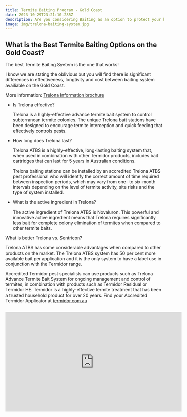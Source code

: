 ```yaml
---
title: Termite Baiting Program - Gold Coast
date: 2023-10-29T23:21:10.285Z
description: Are you considering Baiting as an option to protect your home from termites?
image: img/trelona-baiting-system.jpg
---
```

## What is the Best Termite Baiting Options on the Gold Coast?

The best Termite Baiting Syetem is the one that works! 

I know we are stating the oblivious but you will find there is significant differences in effectiveness, longtivity and cost between baiting system availiable on the Gold Coast.

 



More information: [Trelona Information brochure](https://pest-control.basf.com.au/sites/basf.com.au/files/2023-08/214037_PSS_Trelona_Fact_Sheet_Update_Jul23_WEB_v3.pdf)

* Is Trelona effective?

  Trelona is a highly-effective advance termite bait system to control subterranean termite colonies. The unique Trelona bait stations have been designed to encourage termite interception and quick feeding that effectively controls pests. 
* How long does Trelona last?

  Trelona ATBS is a highly-effective, long-lasting baiting system that, when used in combination with other Termidor products, includes bait cartridges that can last for 5 years in Australian conditions. 

  Trelona baiting stations can be installed by an accredited Trelona ATBS pest professional who will identify the correct amount of time required between inspection periods, which may vary from one- to six-month intervals depending on the level of termite activity, site risks and the type of system installed. 
* What is the active ingredient in Trelona?

  The active ingredient of Trelona ATBS is Novaluron. This powerful and innovative active ingredient means that Trelona requires significantly less bait for complete colony elimination of termites when compared to other termite baits.

What is better Trelona vs. Sentricon?

Trelona ATBS has some considerable advantages when compared to other products on the market. The Trelona ATBS system has 50 per cent more available bait per application and it is the only system to have a label use in conjunction with the Termidor range. 

Accredited Termidor pest specialists can use products such as Trelona Advance Termite Bait System for ongoing management and control of termites, in combination with products such as Termidor Residual or Termidor HE. Termidor is a highly-effective termite treatment that has been a trusted household product for over 20 years. Find your Accredited Termidor Applicator at [termidor.com.au](https://www.termidor.com.au/)

<!--EndFragment-->

![]()

<iframe width="560" height="315" src="https://www.youtube.com/embed/0XtxOUnOzd0?si=NNnSBAx0sIrNIHYp" title="YouTube video player" frameborder="0" allow="accelerometer; autoplay; clipboard-write; encrypted-media; gyroscope; picture-in-picture; web-share" allowfullscreen></iframe>